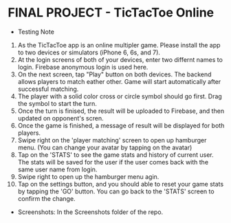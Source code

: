 # FINAL PROJECT - TicTacToe Online
* Testing Note
1. As the TicTacToe app is an online multipler game. Please install the app to two devices or simulators (iPhone 6, 6s, and 7).
2. At the login screens of both of your devices, enter two differnt names to login. Firebase anonymous login is used here.
3. On the next screen, tap "Play" button on both devices. The backend allows players to match eather other. Game will start automatically after successful matching.
4. The player with a solid color cross or circle symbol should go first. Drag the symbol to start the turn.
5. Once the turn is finised, the result will be uploaded to Firebase, and then updated on opponent's scren. 
6. Once the game is finished, a message of result will be displayed for both players.
7. Swipe right on the 'player matching' screen to open up hamburger menu. (You can change your avatar by tapping on the avatar)
8. Tap on the 'STATS' to see the game stats and history of current user. The stats will be saved for the user if the user comes back with the same user name from login.
9. Swipe right to open up the hamburger menu agin.
10. Tap on the settings button, and you should able to reset your game stats by tapping the 'GO' button. You can go back to the 'STATS' screen to confirm the change.

* Screenshots:
In the Screenshots folder of the repo.

